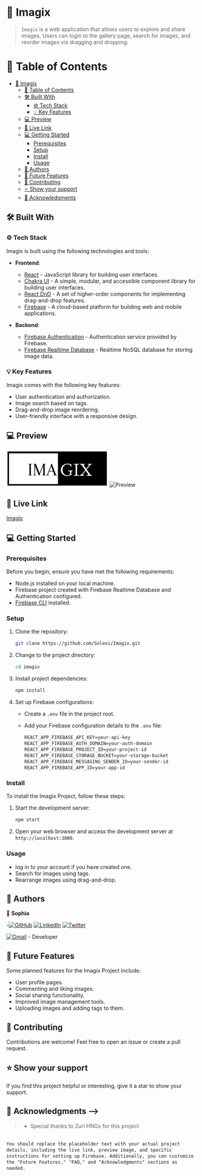 
# 📗 Imagix <a name="imagix"></a>

> `Imagix` is a web application that allows users to explore and share images. Users can login to the gallery page, search for images, and reorder images via dragging and dropping.

# 📗 Table of Contents <a name="readme-top"></a>

- [📖 Imagix ](#-imagix-)
  - [📗 Table of Contents ](#-table-of-contents-)
  - [🛠 Built With ](#-built-with-)
    - [⚙️ Tech Stack ](#️-tech-stack-)
    - [💡 Key Features ](#-key-features-)
  - [💻 Preview ](#-preview-)
  - [🚀 Live Link ](#-live-link-)
  - [💻 Getting Started ](#-getting-started-)
    - [Prerequisites](#prerequisites)
    - [Setup](#setup)
    - [Install](#install)
    - [Usage](#usage)
  - [👥 Authors ](#-authors-)
  - [🔭 Future Features ](#-future-features-)
  - [🤝 Contributing ](#-contributing-)
  - [⭐️ Show your support ](#️-show-your-support-)
  - [🙏 Acknowledgments ](#-acknowledgments-)


## 🛠 Built With <a name="built-with"></a>

### ⚙️ Tech Stack <a name="tech-stack"></a>

Imagix is built using the following technologies and tools:

- **Frontend**:
  - [React](https://reactjs.org/) - JavaScript library for building user interfaces.
  - [Chakra UI](https://chakra-ui.com/) - A simple, modular, and accessible component library for building user interfaces.
  - [React DnD](https://react-dnd.github.io/react-dnd/) - A set of higher-order components for implementing drag-and-drop features.
  - [Firebase](https://firebase.google.com/) - A cloud-based platform for building web and mobile applications.

- **Backend**:
  - [Firebase Authentication](https://firebase.google.com/products/auth) - Authentication service provided by Firebase.
  - [Firebase Realtime Database](https://firebase.google.com/products/realtime-database) - Realtime NoSQL database for storing image data.

### 💡 Key Features <a name="key-features"></a>

Imagix comes with the following key features:

- User authentication and authorization.
- Image search based on tags.
- Drag-and-drop image reordering.
- User-friendly interface with a responsive design.

## 💻 Preview <a name="preview"></a>

![Preview](./assets/../src/assets/icon-logo.png)
![Preview](./assets/../src/assets/preview.png)

## 🚀 Live Link <a name="live-endpoint"></a>

[Imagix](https://imagix-app.vercel.app/)

## 💻 Getting Started

### Prerequisites

Before you begin, ensure you have met the following requirements:

- Node.js installed on your local machine.
- Firebase project created with Firebase Realtime Database and Authentication configured.
- [Firebase CLI](https://firebase.google.com/docs/cli) installed.

### Setup

1. Clone the repository:

   ```bash
   git clone https://github.com/Solexi/Imagix.git
   ```

2. Change to the project directory:

   ```bash
   cd imagix
   ```

3. Install project dependencies:

   ```bash
   npm install
   ```

4. Set up Firebase configurations:

   - Create a `.env` file in the project root.
   - Add your Firebase configuration details to the `.env` file:

     ```env
     REACT_APP_FIREBASE_API_KEY=your-api-key
     REACT_APP_FIREBASE_AUTH_DOMAIN=your-auth-domain
     REACT_APP_FIREBASE_PROJECT_ID=your-project-id
     REACT_APP_FIREBASE_STORAGE_BUCKET=your-storage-bucket
     REACT_APP_FIREBASE_MESSAGING_SENDER_ID=your-sender-id
     REACT_APP_FIREBASE_APP_ID=your-app-id
     ```

### Install

To install the Imagix Project, follow these steps:

1. Start the development server:

   ```bash
   npm start
   ```

2. Open your web browser and access the development server at `http://localhost:3000`.

### Usage

- log in to your account if you have created one.
- Search for images using tags.
- Rearrange images using drag-and-drop.

## 👥 Authors <a name="authors"></a>

👤 **Sophia**

-[![GitHub](https://img.shields.io/badge/github-%23121011.svg?style=for-the-badge&logo=github&logoColor=white)](https://github.com/Solexi/)
[![LinkedIn](https://img.shields.io/badge/linkedin-%230077B5.svg?style=for-the-badge&logo=linkedin&logoColor=white)](https://www.linkedin.com/in/sophia-ezeh-9884b6215/)
[![Twitter](https://img.shields.io/badge/Twitter-%231DA1F2.svg?style=for-the-badge&logo=Twitter&logoColor=white)](https://twitter.com/sophix_ezeh/)

[![Gmail](https://img.shields.io/badge/Gmail-D14836?style=for-the-badge&logo=gmail&logoColor=white)](mailto:ezehsophia4321@gmail.com) - Developer

## 🔭 Future Features

Some planned features for the Imagix Project include:

- User profile pages.
- Commenting and liking images.
- Social sharing functionality.
- Improved image management tools.
- Uploading images and adding tags to them.

## 🤝 Contributing <a name="contributing"></a>

Contributions are welcome! Feel free to open an issue or create a pull request.

## ⭐️ Show your support <a name="support"></a>

If you find this project helpful or interesting, give it a star to show your support.


## 🙏 Acknowledgments <a name="acknowledgements"></a> -->
> - Special thanks to Zuri HNGx for this project
```

You should replace the placeholder text with your actual project details, including the live link, preview image, and specific instructions for setting up Firebase. Additionally, you can customize the "Future Features," "FAQ," and "Acknowledgments" sections as needed.